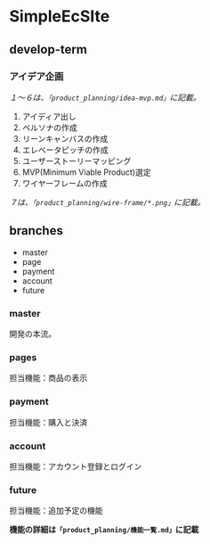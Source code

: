 # SimpleEcSIte
## develop-term

### アイデア企画
*１〜６は、`「product_planning/idea-mvp.md」`に記載。*

1. アイディア出し
2. ペルソナの作成
3. リーンキャンバスの作成
4. エレベータピッチの作成
5. ユーザーストーリーマッピング
6. MVP(Minimum Viable Product)選定
7. ワイヤーフレームの作成

*７は、`「product_planning/wire-frame/*.png」`に記載。*

## branches
- master
- page
- payment
- account
- future


### master
開発の本流。

### pages
担当機能：商品の表示

### payment
担当機能：購入と決済

### account
担当機能：アカウント登録とログイン

### future
担当機能：追加予定の機能

**機能の詳細は`「product_planning/機能一覧.md」`に記載**